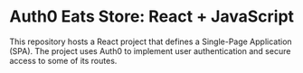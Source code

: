 # Auth0 Eats Store: React + JavaScript

This repository hosts a React project that defines a Single-Page Application (SPA). The project uses Auth0 to implement user authentication and secure access to some of its routes.

